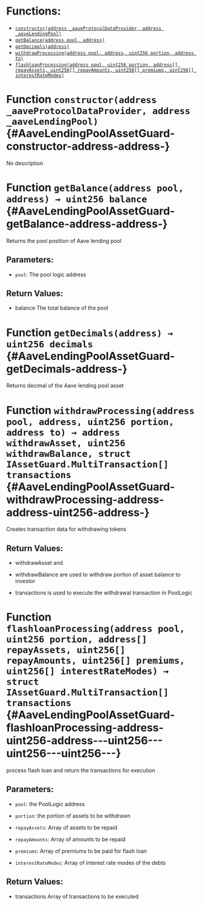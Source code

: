 

# Functions:
- [`constructor(address _aaveProtocolDataProvider, address _aaveLendingPool)`](#AaveLendingPoolAssetGuard-constructor-address-address-)
- [`getBalance(address pool, address)`](#AaveLendingPoolAssetGuard-getBalance-address-address-)
- [`getDecimals(address)`](#AaveLendingPoolAssetGuard-getDecimals-address-)
- [`withdrawProcessing(address pool, address, uint256 portion, address to)`](#AaveLendingPoolAssetGuard-withdrawProcessing-address-address-uint256-address-)
- [`flashloanProcessing(address pool, uint256 portion, address[] repayAssets, uint256[] repayAmounts, uint256[] premiums, uint256[] interestRateModes)`](#AaveLendingPoolAssetGuard-flashloanProcessing-address-uint256-address---uint256---uint256---uint256---)



# Function `constructor(address _aaveProtocolDataProvider, address _aaveLendingPool)` {#AaveLendingPoolAssetGuard-constructor-address-address-}
No description




# Function `getBalance(address pool, address) → uint256 balance` {#AaveLendingPoolAssetGuard-getBalance-address-address-}
Returns the pool position of Aave lending pool


## Parameters:
- `pool`: The pool logic address


## Return Values:
- balance The total balance of the pool


# Function `getDecimals(address) → uint256 decimals` {#AaveLendingPoolAssetGuard-getDecimals-address-}
Returns decimal of the Aave lending pool asset





# Function `withdrawProcessing(address pool, address, uint256 portion, address to) → address withdrawAsset, uint256 withdrawBalance, struct IAssetGuard.MultiTransaction[] transactions` {#AaveLendingPoolAssetGuard-withdrawProcessing-address-address-uint256-address-}
Creates transaction data for withdrawing tokens



## Return Values:
- withdrawAsset and

- withdrawBalance are used to withdraw portion of asset balance to investor

- transactions is used to execute the withdrawal transaction in PoolLogic












# Function `flashloanProcessing(address pool, uint256 portion, address[] repayAssets, uint256[] repayAmounts, uint256[] premiums, uint256[] interestRateModes) → struct IAssetGuard.MultiTransaction[] transactions` {#AaveLendingPoolAssetGuard-flashloanProcessing-address-uint256-address---uint256---uint256---uint256---}
process flash loan and return the transactions for execution


## Parameters:
- `pool`: the PoolLogic address

- `portion`: the portion of assets to be withdrawn

- `repayAssets`: Array of assets to be repaid

- `repayAmounts`: Array of amounts to be repaid

- `premiums`: Array of premiums to be paid for flash loan

- `interestRateModes`: Array of interest rate modes of the debts


## Return Values:
- transactions Array of transactions to be executed








